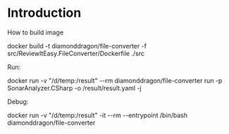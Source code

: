 # Introduction 

How to build image 

docker build -t diamonddragon/file-converter -f src/ReviewItEasy.FileConverter/Dockerfile ./src

Run:

docker run -v "/d/temp:/result"   --rm diamonddragon/file-converter  run -p SonarAnalyzer.CSharp -o /result/result.yaml -j

Debug:

docker run -v "/d/temp:/result" -it --rm  --entrypoint /bin/bash  diamonddragon/file-converter 